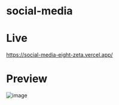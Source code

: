 # social-media
# Live
https://social-media-eight-zeta.vercel.app/

# Preview
![image](https://github.com/masoom2313189/social-media/assets/105916377/74068c06-5c05-4f4c-bf35-0e9f6e9cd50e)
